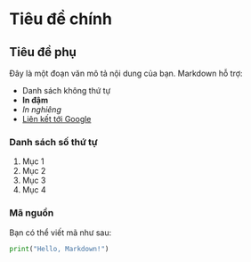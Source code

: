 # Tiêu đề chính


## Tiêu đề phụ

Đây là một đoạn văn mô tả nội dung của bạn. Markdown hỗ trợ:

- Danh sách không thứ tự
- **In đậm**
- *In nghiêng*
- [Liên kết tới Google](https://www.google.com)

### Danh sách số thứ tự

1. Mục 1
2. Mục 2
3. Mục 3
4. Mục 4

### Mã nguồn

Bạn có thể viết mã như sau:

```python
print("Hello, Markdown!")

